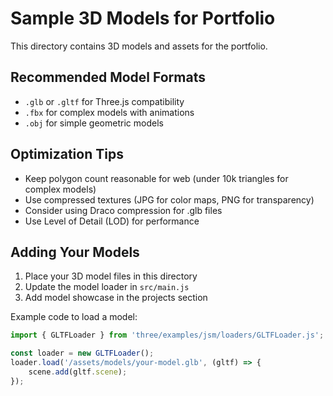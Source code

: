 # Sample 3D Models for Portfolio

This directory contains 3D models and assets for the portfolio.

## Recommended Model Formats
- `.glb` or `.gltf` for Three.js compatibility
- `.fbx` for complex models with animations
- `.obj` for simple geometric models

## Optimization Tips
- Keep polygon count reasonable for web (under 10k triangles for complex models)
- Use compressed textures (JPG for color maps, PNG for transparency)
- Consider using Draco compression for .glb files
- Use Level of Detail (LOD) for performance

## Adding Your Models

1. Place your 3D model files in this directory
2. Update the model loader in `src/main.js`
3. Add model showcase in the projects section

Example code to load a model:
```javascript
import { GLTFLoader } from 'three/examples/jsm/loaders/GLTFLoader.js';

const loader = new GLTFLoader();
loader.load('/assets/models/your-model.glb', (gltf) => {
    scene.add(gltf.scene);
});
```
